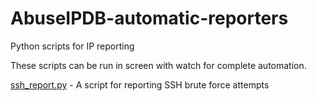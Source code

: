 # AbuseIPDB-automatic-reporters
Python scripts for IP reporting

These scripts can be run in screen with watch for complete automation.

[ssh_report.py](https://github.com/aaronhance/AbuseIPDB-automatic-reporters/blob/master/ssh_report.py) - A script for reporting SSH brute force attempts

